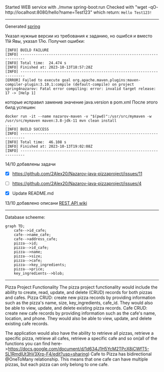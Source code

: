 Started WEB service with ./mvnw spring-boot:run
Checked with "wget -qO- http://localhost:8080/hello?name=Test123" which return: ```Hello Test123!```

------

Generated [spring](https://start.spring.io/#!type=maven-project&language=java&platformVersion=2.7.16&packaging=jar&jvmVersion=17&groupId=com.example&artifactId=spring4nazarov&name=spring4nazarov&description=Cafe%20backend&packageName=com.example.spring4nazarov&dependencies=web)

Указал нужные версии из требования к заданию, но ошибся и вместо 11й Явы, указал 17ю. Получил ошибки:
```
[INFO] BUILD FAILURE
[INFO] ------------------------------------------------------------------------
[INFO] Total time:  24.474 s
[INFO] Finished at: 2023-10-13T18:57:28Z
[INFO] ------------------------------------------------------------------------
[ERROR] Failed to execute goal org.apache.maven.plugins:maven-compiler-plugin:3.10.1:compile (default-compile) on project spring4nazarov: Fatal error compiling: error: invalid target release: 17 -> [Help 1]
```
которые исправил заменив значение java.version в pom.xml
После этого билд успешен:
```
docker run -it --name nazarov-maven -v "$(pwd)":/usr/src/mymaven -w /usr/src/mymaven maven:3.8-jdk-11 mvn clean install
...
[INFO] BUILD SUCCESS
[INFO] ------------------------------------------------------------------------
[INFO] Total time:  46.108 s
[INFO] Finished at: 2023-10-13T19:02:08Z
[INFO] ------------------------------------------------------------------------
```

14/10 добавлены задачи

- [x] https://github.com/2Alex20/Nazarov-java-pizzaproject/issues/11
- [ ] https://github.com/2Alex20/Nazarov-java-pizzaproject/issues/4
- [x] Update README.md


13/10 добавлено описани [REST API wiki](../../wiki/REST-API-details)

---

Database scheeme:

```mermaid
graph TD;
    cafe-->id_cafe;
    cafe-->name_cafe;
    cafe-->address_cafe;
    pizza-->id;
    pizza-->id_cafe;
    pizza-->name;
    pizza-->size;
    pizza-->cafe;
    pizza-->key_ingredients;
    pizza-->price;
    key_ingredients-->blob;
```

---

Pizza Project Functionality
The pizza project functionality would include the ability to create, read, update, and delete (CRUD) records for both pizzas and cafes. 
Pizza CRUD: create new pizza records by providing information such as the pizza's name, size, key_ingredients, cafe_id. They would also be able to view, update, and delete existing pizza records.
Cafe CRUD:  create new cafe records by providing information such as the cafe's name, location, and phone. They would also be able to view, update, and delete existing cafe records.

The application would also have the ability to retrieve all pizzas, retrieve a specific pizza, retrieve all cafes, retrieve a specific cafe and so on(all of the functions you can find here->https://docs.google.com/document/d/1d634J1H5YcM2TPcX8iCWfT5-SL1RmdlUt3hV3Xrp-F4/edit?usp=sharing)
Cafe to Pizza has bidirectional @OneToMany relationship. This means that one cafe can have multiple pizzas, but each pizza can only belong to one cafe.

